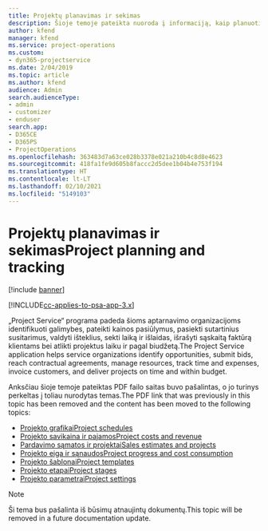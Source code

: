 ```yaml
---
title: Projektų planavimas ir sekimas
description: Šioje temoje pateikta nuoroda į informaciją, kaip planuoti ir sekti, naudojantis „Project Service Automation“.
author: kfend
manager: kfend
ms.service: project-operations
ms.custom:
- dyn365-projectservice
ms.date: 2/04/2019
ms.topic: article
ms.author: kfend
audience: Admin
search.audienceType:
- admin
- customizer
- enduser
search.app:
- D365CE
- D365PS
- ProjectOperations
ms.openlocfilehash: 363483d7a63ce028b3378e021a210b4c8d8e4623
ms.sourcegitcommit: 418fa1fe9d605b8faccc2d5dee1b04b4e753f194
ms.translationtype: HT
ms.contentlocale: lt-LT
ms.lasthandoff: 02/10/2021
ms.locfileid: "5149103"
---
```

# <a name="project-planning-and-tracking"></a><span data-ttu-id="24e2a-103">Projektų planavimas ir sekimas</span><span class="sxs-lookup"><span data-stu-id="24e2a-103">Project planning and tracking</span></span>

[!include [banner](../../includes/psa-now-project-operations.md)]

[!INCLUDE[cc-applies-to-psa-app-3.x](../../includes/cc-applies-to-psa-app-3x.md)]

<span data-ttu-id="24e2a-104">„Project Service“ programa padeda šioms aptarnavimo organizacijoms identifikuoti galimybes, pateikti kainos pasiūlymus, pasiekti sutartinius susitarimus, valdyti išteklius, sekti laiką ir išlaidas, išrašyti sąskaitą faktūrą klientams bei atlikti projektus laiku ir pagal biudžetą.</span><span class="sxs-lookup"><span data-stu-id="24e2a-104">The Project Service application helps service organizations identify opportunities, submit bids, reach contractual agreements, manage resources, track time and expenses, invoice customers, and deliver projects on time and within budget.</span></span> 

<span data-ttu-id="24e2a-105">Anksčiau šioje temoje pateiktas PDF failo saitas buvo pašalintas, o jo turinys perkeltas į toliau nurodytas temas.</span><span class="sxs-lookup"><span data-stu-id="24e2a-105">The PDF link that was previously in this topic has been removed and the content has been moved to the following topics:</span></span>

- [<span data-ttu-id="24e2a-106">Projekto grafikai</span><span class="sxs-lookup"><span data-stu-id="24e2a-106">Project schedules</span></span>](../project-creating.md)
- [<span data-ttu-id="24e2a-107">Projekto savikaina ir pajamos</span><span class="sxs-lookup"><span data-stu-id="24e2a-107">Project costs and revenue</span></span>](../project-estimating.md)
- [<span data-ttu-id="24e2a-108">Pardavimo sąmatos ir projektai</span><span class="sxs-lookup"><span data-stu-id="24e2a-108">Sales estimates and projects</span></span>](../project-leveraging.md)
- [<span data-ttu-id="24e2a-109">Projekto eiga ir sąnaudos</span><span class="sxs-lookup"><span data-stu-id="24e2a-109">Project progress and cost consumption</span></span>](../project-tracking.md)
- [<span data-ttu-id="24e2a-110">Projekto šablonai</span><span class="sxs-lookup"><span data-stu-id="24e2a-110">Project templates</span></span>](../project-templates.md)
- [<span data-ttu-id="24e2a-111">Projekto etapai</span><span class="sxs-lookup"><span data-stu-id="24e2a-111">Project stages</span></span>](../project-stages.md)
- [<span data-ttu-id="24e2a-112">Projekto parametrai</span><span class="sxs-lookup"><span data-stu-id="24e2a-112">Project settings</span></span>](../project-settings.md)

> [!NOTE]
> <span data-ttu-id="24e2a-113">Ši tema bus pašalinta iš būsimų atnaujintų dokumentų.</span><span class="sxs-lookup"><span data-stu-id="24e2a-113">This topic will be removed in a future documentation update.</span></span> 
